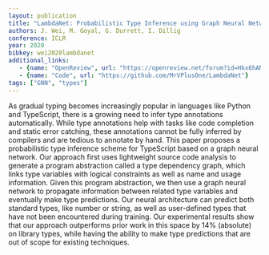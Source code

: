 ```yaml
---
layout: publication
title: "LambdaNet: Probabilistic Type Inference using Graph Neural Networks"
authors: J. Wei, M. Goyal, G. Durrett, I. Dillig
conference: ICLR
year: 2020
bibkey: wei2020lambdanet
additional_links:
   - {name: "OpenReview", url: "https://openreview.net/forum?id=Hkx6hANtwH&noteId=Hkx6hANtwH"}
   - {name: "Code", url: "https://github.com/MrVPlusOne/LambdaNet"}
tags: ["GNN", "types"]
---
```

As gradual typing becomes increasingly popular in languages like Python and TypeScript, there is a growing need to infer type annotations automatically. While type annotations help with tasks like code completion and static error catching, these annotations cannot be fully inferred by compilers and are tedious to annotate by hand. This paper proposes a probabilistic type inference scheme for TypeScript based on a graph neural network. Our approach first uses lightweight source code analysis to generate a program abstraction called a type dependency graph, which links type variables with logical constraints as well as name and usage information. Given this program abstraction, we then use a graph neural network to propagate information between related type variables and eventually make type predictions. Our neural architecture can predict both standard types, like number or string, as well as user-defined types that have not been encountered during training. Our experimental results show that our approach outperforms prior work in this space by 14% (absolute) on library types, while having the ability to make type predictions that are out of scope for existing techniques. 
